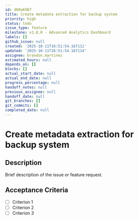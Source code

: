 ```yaml
---
id: d60a6987
title: Create metadata extraction for backup system
priority: high
status: todo
issue_type: feature
milestone: v1.8.0 - Advanced Analytics Dashboard
labels: []
github_issue: null
created: '2025-10-11T16:51:54.167111'
updated: '2025-10-11T16:51:54.167114'
assignee: brandon.martinez
estimated_hours: null
depends_on: []
blocks: []
actual_start_date: null
actual_end_date: null
progress_percentage: null
handoff_notes: null
previous_assignee: null
handoff_date: null
git_branches: []
git_commits: []
completed_date: null
---
```


# Create metadata extraction for backup system

## Description

Brief description of the issue or feature request.

## Acceptance Criteria

- [ ] Criterion 1
- [ ] Criterion 2
- [ ] Criterion 3